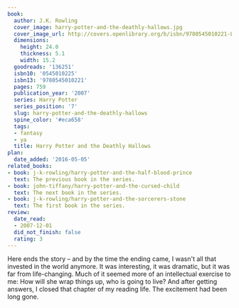 ```yaml
---
book:
  author: J.K. Rowling
  cover_image: harry-potter-and-the-deathly-hallows.jpg
  cover_image_url: http://covers.openlibrary.org/b/isbn/9780545010221-L.jpg
  dimensions:
    height: 24.0
    thickness: 5.1
    width: 15.2
  goodreads: '136251'
  isbn10: '0545010225'
  isbn13: '9780545010221'
  pages: 759
  publication_year: '2007'
  series: Harry Potter
  series_position: '7'
  slug: harry-potter-and-the-deathly-hallows
  spine_color: '#eca658'
  tags:
  - fantasy
  - ya
  title: Harry Potter and the Deathly Hallows
plan:
  date_added: '2016-05-05'
related_books:
- book: j-k-rowling/harry-potter-and-the-half-blood-prince
  text: The previous book in the series.
- book: john-tiffany/harry-potter-and-the-cursed-child
  text: The next book in the series.
- book: j-k-rowling/harry-potter-and-the-sorcerers-stone
  text: The first book in the series.
review:
  date_read:
  - 2007-12-01
  did_not_finish: false
  rating: 3
---
```


Here ends the story – and by the time the ending came, I wasn't all that invested in the world anymore. It was
interesting, it was dramatic, but it was far from life-changing. Much of it seemed more of an intellectual exercise to
me: How will she wrap things up, who is going to live? And after getting answers, I closed that chapter of my reading
life. The excitement had been long gone.
